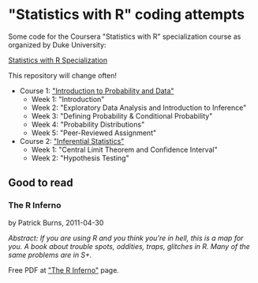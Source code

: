 # "Statistics with R" coding attempts

Some code for the Coursera "Statistics with R" specialization course as organized by Duke University:

[Statistics with R Specialization](https://www.coursera.org/specializations/statistics)

This repository will change often!

- Course 1: ["Introduction to Probability and Data"](https://www.coursera.org/learn/probability-intro/)
   - Week 1: "Introduction"
   - Week 2: "Exploratory Data Analysis and Introduction to Inference"
   - Week 3: "Defining Probability & Conditional Probability"
   - Week 4: "Probability Distributions"
   - Week 5: "Peer-Reviewed Assignment"
- Course 2: ["Inferential Statistics"](https://www.coursera.org/learn/inferential-statistics-intro/)
   - Week 1: "Central Limit Theorem and Confidence Interval"
   - Week 2: "Hypothesis Testing"

## Good to read

### The R Inferno

by Patrick Burns, 2011-04-30

_Abstract: If you are using R and you think you’re in hell, this is a map for you. A book about trouble spots, oddities, traps, glitches in R.  Many of the same problems are in S+._

Free PDF at ["The R Inferno"](http://www.burns-stat.com/documents/books/the-r-inferno/) page.
